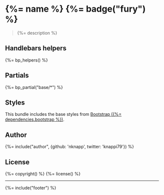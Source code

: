# {%= name %} {%= badge("fury") %}

> {%= description %}

<!-- toc -->

## Handlebars helpers

{%= bp_helpers() %}

## Partials

{%= bp_partial("base/*") %}

## Styles

This bundle includes the base styles from [Bootstrap ({%= dependencies.bootstrap %})](http://getbootstrap.com).

## Author

{%= include("author", {github: 'nknapp', twitter: 'knappi79'}) %}

## License
{%= copyright() %}
{%= license() %}

***
                         
{%= include("footer") %}